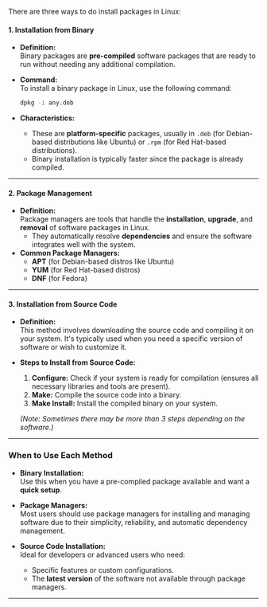 There are three ways to do install packages in Linux:

#### **1. Installation from Binary**

- **Definition:**  
    Binary packages are **pre-compiled** software packages that are ready to run without needing any additional compilation.
- **Command:**  
    To install a binary package in Linux, use the following command:
    
    ```bash
    dpkg -i any.deb
    ```
    
- **Characteristics:**
    - These are **platform-specific** packages, usually in `.deb` (for Debian-based distributions like Ubuntu) or `.rpm` (for Red Hat-based distributions).
    - Binary installation is typically faster since the package is already compiled.

---

#### **2. Package Management**

- **Definition:**  
    Package managers are tools that handle the **installation**, **upgrade**, and **removal** of software packages in Linux.
    - They automatically resolve **dependencies** and ensure the software integrates well with the system.
- **Common Package Managers:**
    - **APT** (for Debian-based distros like Ubuntu)
    - **YUM** (for Red Hat-based distros)
    - **DNF** (for Fedora)

---

#### **3. Installation from Source Code**

- **Definition:**  
    This method involves downloading the source code and compiling it on your system. It's typically used when you need a specific version of software or wish to customize it.
    
- **Steps to Install from Source Code:**
    
    1. **Configure:** Check if your system is ready for compilation (ensures all necessary libraries and tools are present).
    2. **Make:** Compile the source code into a binary.
    3. **Make Install:** Install the compiled binary on your system.
    
    _(Note: Sometimes there may be more than 3 steps depending on the software.)_
    

---

### **When to Use Each Method**

- **Binary Installation:**  
    Use this when you have a pre-compiled package available and want a **quick setup**.
    
- **Package Managers:**  
    Most users should use package managers for installing and managing software due to their simplicity, reliability, and automatic dependency management.
    
- **Source Code Installation:**  
    Ideal for developers or advanced users who need:
    
    - Specific features or custom configurations.
    - The **latest version** of the software not available through package managers.

---